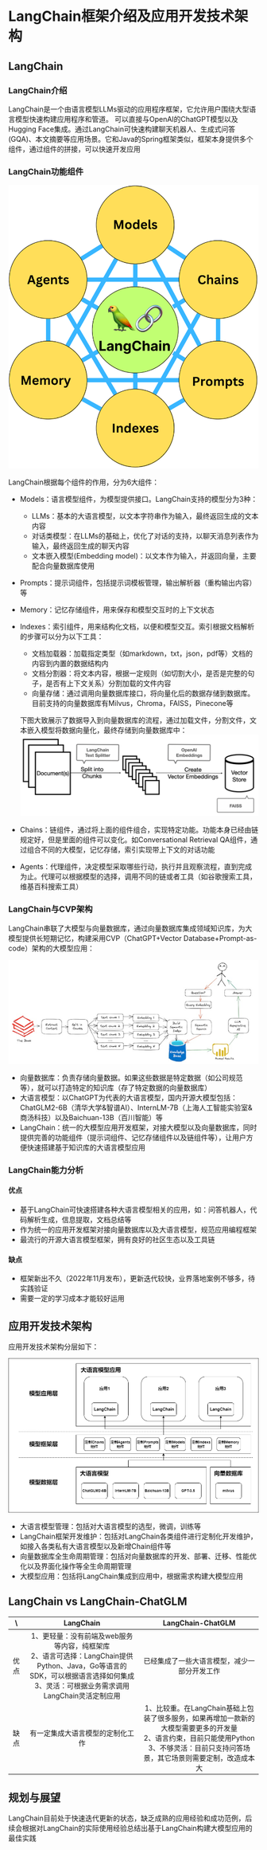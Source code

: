 LangChain框架介绍及应用开发技术架构
===============================

## LangChain

### LangChain介绍

LangChain是一个由语言模型LLMs驱动的应用程序框架，它允许用户围绕大型语言模型快速构建应用程序和管道。 可以直接与OpenAI的ChatGPT模型以及Hugging Face集成。通过LangChain可快速构建聊天机器人、生成式问答(GQA)、本文摘要等应用场景。它和Java的Spring框架类似，框架本身提供多个组件，通过组件的拼接，可以快速开发应用

### LangChain功能组件

![](images/langchain-components.png)

LangChain根据每个组件的作用，分为6大组件：

* Models：语言模型组件，为模型提供接口。LangChain支持的模型分为3种：
  * LLMs：基本的大语言模型，以文本字符串作为输入，最终返回生成的文本内容
  * 对话类模型：在LLMs的基础上，优化了对话的支持，以聊天消息列表作为输入，最终返回生成的聊天内容
  * 文本嵌入模型(Embedding model)：以文本作为输入，并返回向量，主要配合向量数据库使用
* Prompts：提示词组件，包括提示词模板管理，输出解析器（重构输出内容）等 
* Memory：记忆存储组件，用来保存和模型交互时的上下文状态
* Indexes：索引组件，用来结构化文档，以便和模型交互。索引根据文档解析的步骤可以分为以下工具：
  * 文档加载器：加载指定类型（如markdown，txt，json，pdf等）文档的内容到内置的数据结构内
  * 文档分割器：将文本内容，根据一定规则（如切割大小，是否是完整的句子，是否有上下文关系）分割加载的文件内容
  * 向量存储：通过调用向量数据库接口，将向量化后的数据存储到数据库。目前支持的向量数据库有Milvus，Chroma，FAISS，Pinecone等
  
  下图大致展示了数据导入到向量数据库的流程，通过加载文件，分割文件，文本嵌入模型将数据向量化，最终存储到向量数据库中：
  ![](images/langchain-indexes.png)
* Chains：链组件，通过将上面的组件组合，实现特定功能。功能本身已经由链规定好，但是里面的组件可以变化。如Conversational Retrieval QA组件，通过组合不同的大模型，记忆存储，索引实现带上下文的对话功能
* Agents：代理组件，决定模型采取哪些行动，执行并且观察流程，直到完成为止。代理可以根据模型的选择，调用不同的链或者工具（如谷歌搜索工具，维基百科搜索工具）

### LangChain与CVP架构

LangChain串联了大模型与向量数据库，通过向量数据库集成领域知识库，为大模型提供长短期记忆，构建采用CVP（ChatGPT+Vector Database+Prompt-as-code）架构的大模型应用：

![](images/langchain-cvp.png)

* 向量数据库：负责存储向量数据。如果这些数据是特定数据（如公司规范等），就可以打造特定的知识库（存了特定数据的向量数据库）
* 大语言模型：以ChatGPT为代表的大语言模型，国内开源大模型包括：ChatGLM2-6B（清华大学&智谱AI）、InternLM-7B（上海人工智能实验室&商汤科技）以及Baichuan-13B（百川智能）等
* LangChain：统一的大模型应用开发框架，对接大模型以及向量数据库，同时提供完善的功能组件（提示词组件、记忆存储组件以及链组件等），让用户方便快速搭建基于知识库的大语言模型应用

### LangChain能力分析

#### 优点

* 基于LangChain可快速搭建各种大语言模型相关的应用，如：问答机器人，代码解析生成，信息提取，文档总结等
* 作为统一的应用开发框架对接向量数据库以及大语言模型，规范应用编程框架
* 最流行的开源大语言模型框架，拥有良好的社区生态以及工具链

#### 缺点

* 框架新出不久（2022年11月发布），更新迭代较快，业界落地案例不够多，待实践验证
* 需要一定的学习成本才能较好运用

## 应用开发技术架构

应用开发技术架构分层如下：

![](images/langchain-develop-arch.png)

* 大语言模型管理：包括对大语言模型的选型，微调，训练等
* LangChain框架开发维护：包括对LangChain各类组件进行定制化开发维护，如接入各类私有大语言模型以及新增Chain组件等
* 向量数据库全生命周期管理：包括对向量数据库的开发、部署、迁移、性能优化以及界面化操作等全生命周期管理
* 大模型应用：包括将LangChain集成到应用中，根据需求构建大模型应用

## LangChain vs LangChain-ChatGLM

| \ | LangChain | LangChain-ChatGLM |
| :-----: | :----: | :----: |
| 优点 | 1、更轻量：没有前端及web服务等内容，纯框架库<br>2、语言可选择：LangChain提供Python、Java，Go等语言的SDK，可以根据语言选择如何集成<br>3、灵活：可根据业务需求调用LangChain灵活定制应用  | 已经集成了一些大语言模型，减少一部分开发工作 |
| 缺点 | 有一定集成大语言模型的定制化工作 | 1、比较重。在LangChain基础上包装了很多服务，如果再增加一款新的大模型需要更多的开发量<br>2、语言约束，目前只能使用Python<br>3、不够灵活：目前只支持问答场景，其它场景则需要定制，改造成本大|

## 规划与展望

LangChain目前处于快速迭代更新的状态，缺乏成熟的应用经验和成功范例，后续会根据对LangChain的实际使用经验总结出基于LangChain构建大模型应用的最佳实践